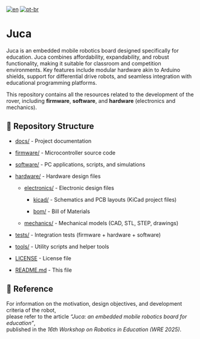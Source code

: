 [![en](https://img.shields.io/badge/lang-en-red.svg)](/README.md)
[![pt-br](https://img.shields.io/badge/lang-pt--br-green.svg)](/README.pt-br.md)

# Juca

Juca is an embedded mobile robotics board designed specifically for education. Juca combines affordability, expandability, and robust functionality, making it suitable for classroom and competition environments. Key features include modular hardware akin to Arduino shields, support for differential drive robots, and seamless integration with educational programming platforms.

This repository contains all the resources related to the development of the rover, 
including **firmware**, **software**, and **hardware** (electronics and mechanics). 

## 📂 Repository Structure

-   [docs/](docs/) - Project documentation
    
-   [firmware/](firmware/) - Microcontroller source code
    
-   [software/](software/) - PC applications, scripts, and simulations
    
-   [hardware/](hardware/) - Hardware design files
    
    -   [electronics/](hardware/electronics/) - Electronic design files
        
        -   [kicad/](hardware/electronics/kicad/) - Schematics and PCB layouts (KiCad project files)
            
        -   [bom/](hardware/electronics/bom/) - Bill of Materials
            
    -   [mechanics/](hardware/mechanics/) - Mechanical models (CAD, STL, STEP, drawings)
        
-   [tests/](tests/) - Integration tests (firmware + hardware + software)
    
-   [tools/](tools/) - Utility scripts and helper tools
    
-   [LICENSE](LICENSE) - License file
    
-   [README.md](README.md) - This file

## 📌 Reference

For information on the motivation, design objectives, and development criteria of the robot,  
please refer to the article *“Juca: an embedded mobile robotics board for education”*,  
published in the *16th Workshop on Robotics in Education (WRE 2025)*.
